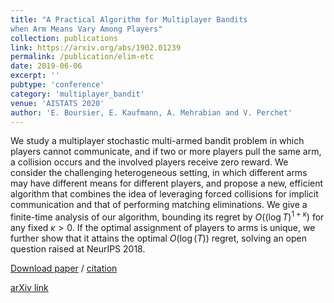 ```yaml
---
title: "A Practical Algorithm for Multiplayer Bandits
when Arm Means Vary Among Players"
collection: publications
link: https://arxiv.org/abs/1902.01239
permalink: /publication/elim-etc
date: 2019-06-06
excerpt: ''
pubtype: 'conference'
category: 'multiplayer_bandit'
venue: 'AISTATS 2020'
author: 'E. Boursier, E. Kaufmann, A. Mehrabian and V. Perchet'
---
```

We study a multiplayer stochastic multi-armed bandit problem in which players cannot communicate, and if two or more players pull the same arm, a collision occurs and the involved players receive zero reward. 
We consider the challenging heterogeneous setting, in which different arms may have different means for different players, and propose a new, efficient algorithm that combines the idea of leveraging forced collisions for implicit communication and that of performing matching eliminations. We give a finite-time analysis of our algorithm, bounding its regret by $O((\log T)^{1+\kappa})$ for any fixed $\kappa>0$. 
If the optimal assignment of players to arms is unique, we further show that it attains the optimal $O(\log(T))$ regret, solving an open question raised at NeurIPS 2018.

[Download paper](http://eboursier.github.io/files/elim-etc.pdf) / [citation](http://eboursier.github.io/files/elim-etc.bib)

[arXiv link](https://arxiv.org/abs/1902.01239)
